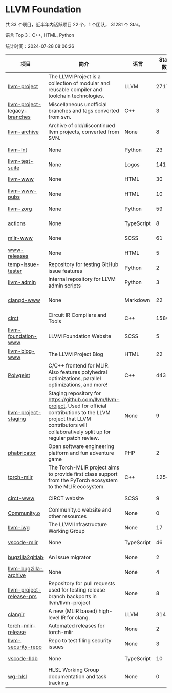 # LLVM Foundation

共 33 个项目，近半年内活跃项目 22 个，1 个团队， 31281 个 Star。

语言 Top 3：C++, HTML, Python

统计时间：2024-07-28 08:06:26

| 项目 | 简介 | 语言 | Star 数 | 协议 | 创建时间 | 最后更新时间 | 最后提交时间 |
| --- | --- | --- | --- | --- | --- | --- | --- |
| [llvm-project](https://github.com/llvm/llvm-project) | The LLVM Project is a collection of modular and reusable compiler and toolchain technologies. | LLVM | 27170 | Other | 2016-12-07 | 2024-07-28 | 2024-07-28 |
| [llvm-project-legacy-branches](https://github.com/llvm/llvm-project-legacy-branches) | Miscellaneous unofficial branches and tags converted from svn. | C++ | 3 | - | 2019-01-09 | 2023-05-31 | 2019-05-14 |
| [llvm-archive](https://github.com/llvm/llvm-archive) | Archive of old/discontinued llvm projects, converted from SVN. | None | 8 | - | 2019-01-09 | 2024-05-08 | 2021-02-09 |
| [llvm-lnt](https://github.com/llvm/llvm-lnt) | None | Python | 23 | Other | 2019-01-09 | 2024-07-24 | 2024-07-18 |
| [llvm-test-suite](https://github.com/llvm/llvm-test-suite) | None | Logos | 141 | Other | 2019-01-09 | 2024-07-25 | 2024-07-26 |
| [llvm-www](https://github.com/llvm/llvm-www) | None | HTML | 30 | Other | 2019-01-09 | 2024-07-23 | 2024-07-26 |
| [llvm-www-pubs](https://github.com/llvm/llvm-www-pubs) | None | HTML | 10 | - | 2019-01-09 | 2024-06-21 | 2021-01-28 |
| [llvm-zorg](https://github.com/llvm/llvm-zorg) | None | Python | 59 | Other | 2019-01-09 | 2024-07-24 | 2024-07-25 |
| [actions](https://github.com/llvm/actions) | None | TypeScript | 8 | Other | 2019-11-18 | 2024-04-24 | 2023-09-15 |
| [mlir-www](https://github.com/llvm/mlir-www) | None | SCSS | 61 | - | 2019-12-09 | 2024-07-11 | 2024-07-28 |
| [www-releases](https://github.com/llvm/www-releases) | None | HTML | 5 | - | 2020-01-09 | 2024-07-26 | 2024-07-26 |
| [temp-issue-tester](https://github.com/llvm/temp-issue-tester) | Repository for testing GitHub issue features | Python | 2 | - | 2020-02-01 | 2024-04-24 | 2024-02-03 |
| [llvm-admin](https://github.com/llvm/llvm-admin) | Internal repository for LLVM admin scripts | Python | 3 | - | 2020-02-06 | 2024-01-05 | 2024-04-08 |
| [clangd-www](https://github.com/llvm/clangd-www) | None | Markdown | 22 | Apache License 2.0 | 2020-02-12 | 2024-07-14 | 2024-07-14 |
| [circt](https://github.com/llvm/circt) | Circuit IR Compilers and Tools | C++ | 1586 | Other | 2020-03-05 | 2024-07-28 | 2024-07-28 |
| [llvm-foundation-www](https://github.com/llvm/llvm-foundation-www) | LLVM Foundation Website | SCSS | 5 | - | 2020-04-03 | 2024-06-07 | 2024-06-07 |
| [llvm-blog-www](https://github.com/llvm/llvm-blog-www) | The LLVM Project Blog | HTML | 22 | - | 2020-06-19 | 2024-07-24 | 2024-03-14 |
| [Polygeist](https://github.com/llvm/Polygeist) | C/C++ frontend for MLIR. Also features polyhedral optimizations, parallel optimizations, and more! | C++ | 443 | Other | 2020-07-08 | 2024-07-26 | 2024-07-24 |
| [llvm-project-staging](https://github.com/llvm/llvm-project-staging) | Staging repository for https://github.com/llvm/llvm-project. Used for official contributions to the LLVM project that LLVM contributors will collaboratively split up for regular patch review. | None | 9 | Other | 2020-07-09 | 2023-05-31 | 2021-08-24 |
| [phabricator](https://github.com/llvm/phabricator) | Open software engineering platform and fun adventure game | PHP | 2 | Apache License 2.0 | 2020-07-28 | 2023-03-28 | 2021-10-07 |
| [torch-mlir](https://github.com/llvm/torch-mlir) | The Torch-MLIR project aims to provide first class support from the PyTorch ecosystem to the MLIR ecosystem. | C++ | 1254 | Other | 2020-07-30 | 2024-07-27 | 2024-07-27 |
| [circt-www](https://github.com/llvm/circt-www) | CIRCT website | SCSS | 9 | - | 2021-01-08 | 2024-07-12 | 2024-07-28 |
| [Community.o](https://github.com/llvm/Community.o) | Community.o website and other resources | None | 0 | - | 2021-02-06 | 2023-10-10 | 2023-03-16 |
| [llvm-iwg](https://github.com/llvm/llvm-iwg) | The LLVM Infrastructure Working Group | None | 17 | Other | 2021-03-02 | 2023-07-22 | 2022-08-31 |
| [vscode-mlir](https://github.com/llvm/vscode-mlir) | None | TypeScript | 46 | Other | 2021-07-28 | 2024-07-25 | 2024-05-17 |
| [bugzilla2gitlab](https://github.com/llvm/bugzilla2gitlab) | An issue migrator | None | 2 | MIT License | 2021-10-10 | 2024-05-17 | 2022-01-17 |
| [llvm-bugzilla-archive](https://github.com/llvm/llvm-bugzilla-archive) | None | None | 4 | - | 2021-11-26 | 2023-03-28 | 2021-11-28 |
| [llvm-project-release-prs](https://github.com/llvm/llvm-project-release-prs) | Repository for pull requests used for testing release branch backports in llvm/llvm-project | None | 8 | Other | 2022-05-18 | 2024-04-24 | 2023-12-11 |
| [clangir](https://github.com/llvm/clangir) | A new (MLIR based) high-level IR for clang. | LLVM | 314 | Other | 2022-08-04 | 2024-07-27 | 2024-07-27 |
| [torch-mlir-release](https://github.com/llvm/torch-mlir-release) | Automated releases for torch-mlir | None | 2 | - | 2024-02-01 | 2024-02-09 | 2024-02-09 |
| [llvm-security-repo](https://github.com/llvm/llvm-security-repo) | Repo to test filing security issues | None | 3 | - | 2024-02-22 | 2024-06-18 | 2024-06-13 |
| [vscode-lldb](https://github.com/llvm/vscode-lldb) | None | TypeScript | 10 | Other | 2024-05-15 | 2024-07-26 | 2024-07-26 |
| [wg-hlsl](https://github.com/llvm/wg-hlsl) | HLSL Working Group documentation and task tracking. | None | 0 | Other | 2024-07-25 | 2024-07-25 | 2024-07-26 |
